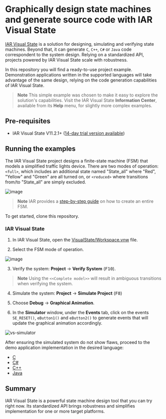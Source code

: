 # Graphically design state machines and generate source code with IAR Visual State

[IAR Visual State](https://iar.com/vs) is a solution for designing, simulating and verifying state machines. Beyond that, it can generate `C`, `C++`, `C#` or `Java` code correspondent to the system design. Relying on a standardized API, projects powered by IAR Visual State scale with robustness.

In this repository you will find a ready-to-use project example. Demonstration applications written in the supported languages will take advantage of the same design, relying on the code generation capabilities of IAR Visual State. 

>__Note__ This simple example was chosen to make it easy to explore the solution's capabilities. Visit the IAR Visual State **Information Center**, available from its **Help** menu, for slightly more complex examples.


## Pre-requisites
- IAR Visual State V11.2.1+ ([14-day trial version available](https://www.iar.com/products/iar-visual-state/iar-visual-state-free-trial/))


## Running the examples
The IAR Visual State project designs a finite-state machine (FSM) that models a simplified traffic lights device. There are two modes of operation: `<full>`, which includes an additional state named "State_all" where "Red", "Yellow" and "Green" are all turned on, or `<reduced>` where transitions from/to "State_all" are simply excluded.

![image](https://user-images.githubusercontent.com/54443595/229726371-7de85b14-b0fc-4dd3-939c-28d01d7335ea.png)

>__Note__ IAR provides a [step-by-step guide](https://wwwfiles.iar.com/vs/StepByStep.pdf) on how to create an entire FSM.


To get started, clone this repository.

### IAR Visual State
1. In IAR Visual State, open the [VisualState/Workspace.vnw](VisualState) file.

2. Select the FSM mode of operation.

![image](https://user-images.githubusercontent.com/54443595/229727625-1384fa53-6ef9-406a-8ec9-d3b912faa376.png)

3. Verify the system: __Project__ → __Verify System__ (<kbd>F10</kbd>).

>__Note__ Using the `<<Complete model>>` will result in ambiguous transitions when verifying the system.

4. Simulate the system: __Project__ → __Simulate Project__ (<kbd>F8</kbd>)

5. Choose __Debug__ → __Graphical Animation__.

6. In the __Simulator__ window, under the __Events__ tab, click on the events `SE_RESET()`, `eButton1()` and `eButton2()` to generate events that will update the graphical animation accordingly.

![vs-simulator](https://user-images.githubusercontent.com/54443595/230769138-f7a20fbc-e57e-4e7b-86a5-de4b4dd2d59b.gif)


After ensuring the simulated system do not show flaws, proceed to the demo application implementation in the desired language:

- [C](C)
- [C#](CSharp)
- [C++](C++)
- [Java](Java)

## Summary
IAR Visual State is a powerful state machine design tool that you can try right now. Its standardized API brings robustness and simplifies implementation for one or more target platforms.
